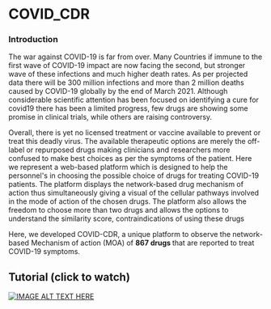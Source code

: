 # COVID_CDR
### Introduction

<p>The war against COVID-19 is far from over. Many Countries if immune to the first wave of COVID-19 impact are now facing the second, but stronger wave of these infections and much higher death rates. As per projected data there will be 300 million infections and more than 2 million deaths caused by COVID-19 globally by the end of March 2021. Although considerable scientific attention has been focused on identifying a cure for covid19 there has been a limited progress, few drugs are showing some promise in clinical trials, while others are raising controversy. </p>

<p>Overall, there is yet no licensed treatment or vaccine available to prevent or treat this deadly virus. The available therapeutic options are merely the off-label or repurposed drugs making clinicians and researchers more confused to make best choices as per the symptoms of the patient. Here we represent a web-based platform which is designed to help the personnel's in choosing the possible choice of drugs for treating COVID-19 patients. The platform displays the network-based drug mechanism of action thus simultaneously giving a visual of the cellular pathways involved in the mode of action of the chosen drugs. The platform also allows the freedom to choose more than two drugs and allows the options to understand the similarity score, contraindications of using these drugs</p>

<p>Here, we developed COVID-CDR, a unique platform to observe the network-based Mechanism of action (MOA) of <b>867 drugs </b> that are reported to treat COVID-19 symptoms.</p>



## Tutorial (click to watch)
[![IMAGE ALT TEXT HERE](https://img.youtube.com/vi/UsWSHu-wNCM/0.jpg)](https://youtu.be/tAd03VqbnXE)
